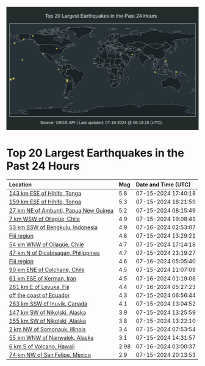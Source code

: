![Map](./map.png)

# Top 20 Largest Earthquakes in the Past 24 Hours

| Location | Mag | Date and Time (UTC) |
|:---|:---|:---|
| [143 km ESE of Hihifo, Tonga](https://earthquake.usgs.gov/earthquakes/eventpage/us7000mzel) | 5.8 | 07-15-2024 17:40:18 |
| [159 km ESE of Hihifo, Tonga](https://earthquake.usgs.gov/earthquakes/eventpage/us7000mzev) | 5.3 | 07-15-2024 18:21:59 |
| [27 km NE of Ambunti, Papua New Guinea](https://earthquake.usgs.gov/earthquakes/eventpage/us7000mzax) | 5.2 | 07-15-2024 08:15:49 |
| [7 km WSW of Ollagüe, Chile](https://earthquake.usgs.gov/earthquakes/eventpage/us7000mzf1) | 4.9 | 07-15-2024 19:08:41 |
| [53 km SSW of Bengkulu, Indonesia](https://earthquake.usgs.gov/earthquakes/eventpage/us7000mzh0) | 4.9 | 07-16-2024 02:53:07 |
| [Fiji region](https://earthquake.usgs.gov/earthquakes/eventpage/us7000mzce) | 4.8 | 07-15-2024 13:29:21 |
| [54 km WNW of Ollagüe, Chile](https://earthquake.usgs.gov/earthquakes/eventpage/us7000mzeg) | 4.7 | 07-15-2024 17:14:18 |
| [47 km N of Dicabisagan, Philippines](https://earthquake.usgs.gov/earthquakes/eventpage/us7000mzgh) | 4.7 | 07-15-2024 23:19:27 |
| [Fiji region](https://earthquake.usgs.gov/earthquakes/eventpage/us7000mzhe) | 4.6 | 07-16-2024 05:05:40 |
| [90 km ENE of Colchane, Chile](https://earthquake.usgs.gov/earthquakes/eventpage/us7000mzbd) | 4.5 | 07-15-2024 11:07:09 |
| [61 km ESE of Kerman, Iran](https://earthquake.usgs.gov/earthquakes/eventpage/us7000mzgq) | 4.5 | 07-16-2024 01:19:08 |
| [261 km E of Levuka, Fiji](https://earthquake.usgs.gov/earthquakes/eventpage/us7000mzhg) | 4.4 | 07-16-2024 05:27:23 |
| [off the coast of Ecuador](https://earthquake.usgs.gov/earthquakes/eventpage/us7000mzat) | 4.3 | 07-15-2024 06:56:44 |
| [283 km SSW of Inuvik, Canada](https://earthquake.usgs.gov/earthquakes/eventpage/us7000mzc0) | 4.1 | 07-15-2024 13:04:52 |
| [147 km SW of Nikolski, Alaska](https://earthquake.usgs.gov/earthquakes/eventpage/us7000mzca) | 3.9 | 07-15-2024 13:25:59 |
| [155 km SW of Nikolski, Alaska](https://earthquake.usgs.gov/earthquakes/eventpage/us7000mze8) | 3.8 | 07-15-2024 13:22:10 |
| [2 km NW of Somonauk, Illinois](https://earthquake.usgs.gov/earthquakes/eventpage/us7000mzav) | 3.4 | 07-15-2024 07:53:54 |
| [55 km WNW of Nanwalek, Alaska](https://earthquake.usgs.gov/earthquakes/eventpage/ak024921e7cm) | 3.1 | 07-15-2024 14:31:57 |
| [6 km S of Volcano, Hawaii](https://earthquake.usgs.gov/earthquakes/eventpage/hv74336362) | 2.98 | 07-16-2024 03:00:37 |
| [74 km NW of San Felipe, Mexico](https://earthquake.usgs.gov/earthquakes/eventpage/us7000mzfd) | 2.9 | 07-15-2024 20:13:53 |
